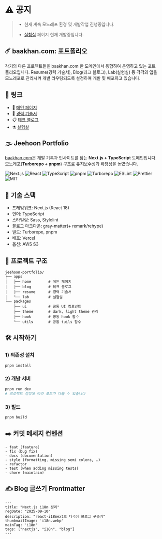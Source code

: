 # ⚠️ 공지
> - 현재 계속 모노레포 환경 및 개발작업 진행중입니다.
> 
> - [실험실](https://lab.baakhan.com/) 페이지 현재 개발중입니다.


## ☄️ baakhan.com: 포트폴리오
각기의 다른 프로젝트들을 baakhan.com 한 도메인에서 통합하여 운영하고 있는 포트폴리오입니다.
Resume(경력 기술서), Blog(테크 블로그), Lab(실험실) 등 각각의 앱을 모노레포로 관리시켜 개별 라우팅되도록 설정하여 개발 및 배포하고 있습니다.

## 🔗 링크
- 🌅 [메인 페이지](https://www.baakhan.com/)
- 💼 [경력 기술서](https://resume.baakhan.com/)
- 📋 [테크 블로그](https://blog.baakhan.com/)
- ⚗️ [실험실](https://lab.baakhan.com/)

## 🌫️ Jeehoon Portfolio
[baakhan.com](https://www.baakhan.com/)은 개발 기록과 인사이트를 담는 **Next.js + TypeScript** 도메인입니다. 모노레포(**Turborepo + pnpm**) 구조로 유지보수성과 확장성을 높였습니다.

<p align="left">
  <img alt="Next.js" src="https://img.shields.io/badge/Next.js-000000?logo=nextdotjs&logoColor=white">
  <img alt="React" src="https://img.shields.io/badge/React-20232a?logo=react&logoColor=61DAFB">
  <img alt="TypeScript" src="https://img.shields.io/badge/TypeScript-3178C6?logo=typescript&logoColor=white">
  <img alt="pnpm" src="https://img.shields.io/badge/pnpm-F69220?logo=pnpm&logoColor=white">
  <img alt="Turborepo" src="https://img.shields.io/badge/Turborepo-000?logo=turbo&logoColor=white">
  <img alt="ESLint" src="https://img.shields.io/badge/ESLint-4B32C3?logo=eslint&logoColor=white">
  <img alt="Prettier" src="https://img.shields.io/badge/Prettier-1A2C34?logo=prettier&logoColor=F7BA3E">
  <img alt="MIT" src="https://img.shields.io/badge/License-MIT-green">
</p>

## 🧰 기술 스택
- 프레임워크: Next.js (React 18)
- 언어: TypeScript
- 스타일링: Sass, Stylelint
- 블로그 마크다운: gray-matter(+ remark/rehype)
- 빌드: Turborepo, pnpm
- 배포: Vercel
- 옵션: AWS S3

## 📂 프로젝트 구조
```
jeehoon-portfolio/
├── apps
│   ├── home        # 메인 페이지
│   ├── blog        # 테크 블로그
│   ├── resume      # 경력 기술서
│   └── lab         # 실험실
└── packages
    ├── ui          # 공통 UI 컴포넌트
    ├── theme       # dark, light theme 관리
    ├── hook        # 공통 hook 함수
    └── utils       # 공통 tuils 함수
```

## 🛠️ 시작하기

### 1) 의존성 설치
```sh
pnpm install
```
### 2) 개발 서버
```sh
pnpm run dev
# 프로젝트 설정에 따라 포트가 다를 수 있습니다
```
### 3) 빌드
```sh
pnpm build
```

## ✒️ 커밋 메세지 컨벤션
```
- feat (feature)
- fix (bug fix)
- docs (documentation)
- style (formatting, missing semi colons, …)
- refactor
- test (when adding missing tests)
- chore (maintain)
```

## ✍️ Blog 글쓰기 Frontmatter
```
---
title: "Next.js i18n 정리"
regDate: "2025-09-10"
description: "react-i18next로 다국어 블로그 구축기"
thumbnailImage: 'i18n.webp'
mainTag: 'i18n'
tags: ["nextjs", "i18n", "blog"]
---
```
